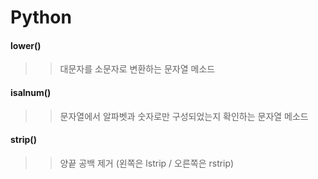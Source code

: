 # Python 

#### lower()
>> 대문자를 소문자로 변환하는 문자열 메소드 

#### isalnum()
>> 문자열에서 알파벳과 숫자로만 구성되었는지 확인하는 문자열 메소드

#### strip()
>> 양끝 공백 제거 (왼쪽은 lstrip / 오른쪽은 rstrip)


